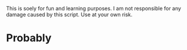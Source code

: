 This is soely for fun and learning purposes. I am not responsible for any damage caused by this script. Use at your own risk.

# Probably

